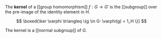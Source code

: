 The **kernel** of a [[group homomorphism]] $f: G \to G'$ is the [[subgroup]] over the pre-image of the identity element in $H$. 

$$
\boxed{\ker \varphi \triangleq \{g \in G: \varphi(g) = 1_H \}}
$$

The kernel is a [[normal subgroup]] of $G$.

